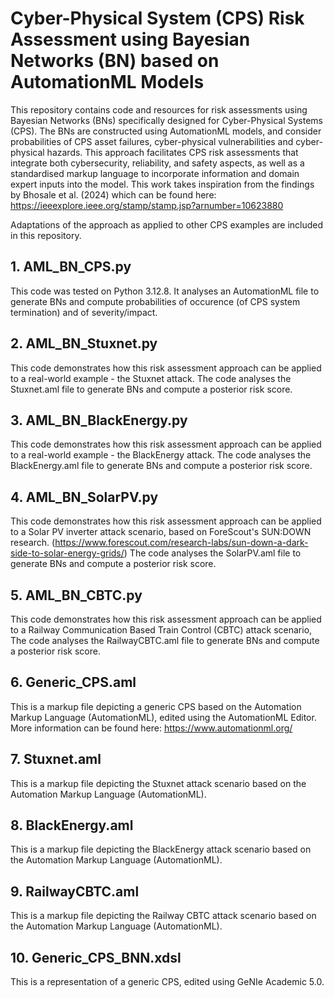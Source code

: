 # Cyber-Physical System (CPS) Risk Assessment using Bayesian Networks (BN) based on AutomationML Models

This repository contains code and resources for risk assessments using Bayesian Networks (BNs) specifically designed for Cyber-Physical Systems (CPS). The BNs are constructed using AutomationML models, and consider probabilities of CPS asset failures, cyber-physical vulnerabilities and cyber-physical hazards. This approach facilitates CPS risk assessments that integrate both cybersecurity, reliability, and safety aspects, as well as a standardised markup language to incorporate information and domain expert inputs into the model. This work takes inspiration from the findings by Bhosale et al. (2024) which can be found here: https://ieeexplore.ieee.org/stamp/stamp.jsp?arnumber=10623880

Adaptations of the approach as applied to other CPS examples are included in this repository.

## 1. AML_BN_CPS.py
This code was tested on Python 3.12.8. It analyses an AutomationML file to generate BNs and compute probabilities of occurence (of CPS system termination) and of severity/impact.

## 2. AML_BN_Stuxnet.py
This code demonstrates how this risk assessment approach can be applied to a real-world example - the Stuxnet attack. The code analyses the Stuxnet.aml file to generate BNs and compute a posterior risk score.

## 3. AML_BN_BlackEnergy.py
This code demonstrates how this risk assessment approach can be applied to a real-world example - the BlackEnergy attack. The code analyses the BlackEnergy.aml file to generate BNs and compute a posterior risk score.

## 4. AML_BN_SolarPV.py
This code demonstrates how this risk assessment approach can be applied to a Solar PV inverter attack scenario, based on ForeScout's SUN:DOWN research. (https://www.forescout.com/research-labs/sun-down-a-dark-side-to-solar-energy-grids/) The code analyses the SolarPV.aml file to generate BNs and compute a posterior risk score.

## 5. AML_BN_CBTC.py
This code demonstrates how this risk assessment approach can be applied to a Railway Communication Based Train Control (CBTC) attack scenario, The code analyses the RailwayCBTC.aml file to generate BNs and compute a posterior risk score.

## 6. Generic_CPS.aml
This is a markup file depicting a generic CPS based on the Automation Markup Language (AutomationML), edited using the AutomationML Editor. More information can be found here: https://www.automationml.org/

## 7. Stuxnet.aml
This is a markup file depicting the Stuxnet attack scenario based on the Automation Markup Language (AutomationML).

## 8. BlackEnergy.aml
This is a markup file depicting the BlackEnergy attack scenario based on the Automation Markup Language (AutomationML).

## 9. RailwayCBTC.aml
This is a markup file depicting the Railway CBTC attack scenario based on the Automation Markup Language (AutomationML).

## 10. Generic_CPS_BNN.xdsl
This is a representation of a generic CPS, edited using GeNIe Academic 5.0.
